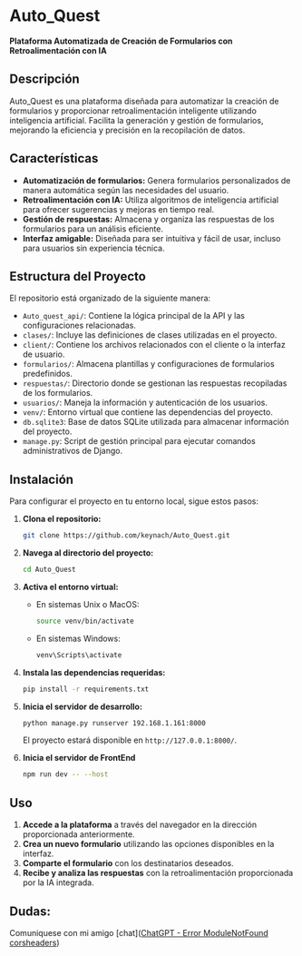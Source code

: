 # Auto_Quest

**Plataforma Automatizada de Creación de Formularios con Retroalimentación con IA**

## Descripción

Auto_Quest es una plataforma diseñada para automatizar la creación de formularios y proporcionar retroalimentación inteligente utilizando inteligencia artificial. Facilita la generación y gestión de formularios, mejorando la eficiencia y precisión en la recopilación de datos.

## Características

- **Automatización de formularios:** Genera formularios personalizados de manera automática según las necesidades del usuario.
- **Retroalimentación con IA:** Utiliza algoritmos de inteligencia artificial para ofrecer sugerencias y mejoras en tiempo real.
- **Gestión de respuestas:** Almacena y organiza las respuestas de los formularios para un análisis eficiente.
- **Interfaz amigable:** Diseñada para ser intuitiva y fácil de usar, incluso para usuarios sin experiencia técnica.

## Estructura del Proyecto

El repositorio está organizado de la siguiente manera:

- `Auto_quest_api/`: Contiene la lógica principal de la API y las configuraciones relacionadas.
- `clases/`: Incluye las definiciones de clases utilizadas en el proyecto.
- `client/`: Contiene los archivos relacionados con el cliente o la interfaz de usuario.
- `formularios/`: Almacena plantillas y configuraciones de formularios predefinidos.
- `respuestas/`: Directorio donde se gestionan las respuestas recopiladas de los formularios.
- `usuarios/`: Maneja la información y autenticación de los usuarios.
- `venv/`: Entorno virtual que contiene las dependencias del proyecto.
- `db.sqlite3`: Base de datos SQLite utilizada para almacenar información del proyecto.
- `manage.py`: Script de gestión principal para ejecutar comandos administrativos de Django.

## Instalación

Para configurar el proyecto en tu entorno local, sigue estos pasos:

1. **Clona el repositorio:**
   
   ```bash
   git clone https://github.com/keynach/Auto_Quest.git
   ```

2. **Navega al directorio del proyecto:**
   
   ```bash
   cd Auto_Quest
   ```

3. **Activa el entorno virtual:**
   
   - En sistemas Unix o MacOS:
     
     ```bash
     source venv/bin/activate
     ```
   - En sistemas Windows:
     
     ```bash
     venv\Scripts\activate
     ```

4. **Instala las dependencias requeridas:**
   
   ```bash
   pip install -r requirements.txt
   ```

5. **Inicia el servidor de desarrollo:**
   
   ```bash
   python manage.py runserver 192.168.1.161:8000
   
   ```
   
   El proyecto estará disponible en `http://127.0.0.1:8000/`.

6. **Inicia el servidor de FrontEnd**
   
   ```bash
   npm run dev -- --host
   ```

## Uso

1. **Accede a la plataforma** a través del navegador en la dirección proporcionada anteriormente.
2. **Crea un nuevo formulario** utilizando las opciones disponibles en la interfaz.
3. **Comparte el formulario** con los destinatarios deseados.
4. **Recibe y analiza las respuestas** con la retroalimentación proporcionada por la IA integrada.

## Dudas:

Comuniquese con mi amigo [chat]([ChatGPT - Error ModuleNotFound corsheaders](https://chatgpt.com/share/67ea0273-35b0-8005-b13f-31b4e7915c7a))
